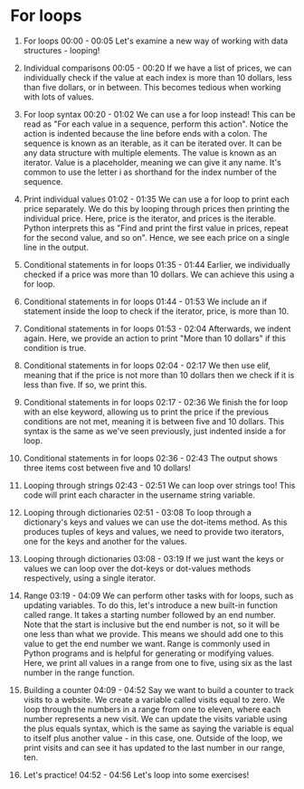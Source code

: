 # For loops

1. For loops
00:00 - 00:05
Let's examine a new way of working with data structures - looping!

2. Individual comparisons
00:05 - 00:20
If we have a list of prices, we can individually check if the value at each index is more than 10 dollars, less than five dollars, or in between. This becomes tedious when working with lots of values.

3. For loop syntax
00:20 - 01:02
We can use a for loop instead! This can be read as "For each value in a sequence, perform this action". Notice the action is indented because the line before ends with a colon. The sequence is known as an iterable, as it can be iterated over. It can be any data structure with multiple elements. The value is known as an iterator. Value is a placeholder, meaning we can give it any name. It's common to use the letter i as shorthand for the index number of the sequence.

4. Print individual values
01:02 - 01:35
We can use a for loop to print each price separately. We do this by looping through prices then printing the individual price. Here, price is the iterator, and prices is the iterable. Python interprets this as "Find and print the first value in prices, repeat for the second value, and so on". Hence, we see each price on a single line in the output.

5. Conditional statements in for loops
01:35 - 01:44
Earlier, we individually checked if a price was more than 10 dollars. We can achieve this using a for loop.

6. Conditional statements in for loops
01:44 - 01:53
We include an if statement inside the loop to check if the iterator, price, is more than 10.

7. Conditional statements in for loops
01:53 - 02:04
Afterwards, we indent again. Here, we provide an action to print "More than 10 dollars" if this condition is true.

8. Conditional statements in for loops
02:04 - 02:17
We then use elif, meaning that if the price is not more than 10 dollars then we check if it is less than five. If so, we print this.

9. Conditional statements in for loops
02:17 - 02:36
We finish the for loop with an else keyword, allowing us to print the price if the previous conditions are not met, meaning it is between five and 10 dollars. This syntax is the same as we've seen previously, just indented inside a for loop.

10. Conditional statements in for loops
02:36 - 02:43
The output shows three items cost between five and 10 dollars!

11. Looping through strings
02:43 - 02:51
We can loop over strings too! This code will print each character in the username string variable.

12. Looping through dictionaries
02:51 - 03:08
To loop through a dictionary's keys and values we can use the dot-items method. As this produces tuples of keys and values, we need to provide two iterators, one for the keys and another for the values.

13. Looping through dictionaries
03:08 - 03:19
If we just want the keys or values we can loop over the dot-keys or dot-values methods respectively, using a single iterator.

14. Range
03:19 - 04:09
We can perform other tasks with for loops, such as updating variables. To do this, let's introduce a new built-in function called range. It takes a starting number followed by an end number. Note that the start is inclusive but the end number is not, so it will be one less than what we provide. This means we should add one to this value to get the end number we want. Range is commonly used in Python programs and is helpful for generating or modifying values. Here, we print all values in a range from one to five, using six as the last number in the range function.

15. Building a counter
04:09 - 04:52
Say we want to build a counter to track visits to a website. We create a variable called visits equal to zero. We loop through the numbers in a range from one to eleven, where each number represents a new visit. We can update the visits variable using the plus equals syntax, which is the same as saying the variable is equal to itself plus another value - in this case, one. Outside of the loop, we print visits and can see it has updated to the last number in our range, ten.

16. Let's practice!
04:52 - 04:56
Let's loop into some exercises!
